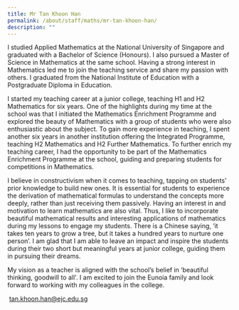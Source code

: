 ```yaml
---
title: Mr Tan Khoon Han
permalink: /about/staff/maths/mr-tan-khoon-han/
description: ""
---
```

I studied Applied Mathematics at the National University of Singapore and graduated with a Bachelor of Science (Honours). I also pursued a Master of Science in Mathematics at the same school. Having a strong interest in Mathematics led me to join the teaching service and share my passion with others. I graduated from the National Institute of Education with a Postgraduate Diploma in Education.

I started my teaching career at a junior college, teaching H1 and H2 Mathematics for six years. One of the highlights during my time at the school was that I initiated the Mathematics Enrichment Programme and explored the beauty of Mathematics with a group of students who were also enthusiastic about the subject. To gain more experience in teaching, I spent another six years in another institution offering the Integrated Programme, teaching H2 Mathematics and H2 Further Mathematics. To further enrich my teaching career, I had the opportunity to be part of the Mathematics Enrichment Programme at the school, guiding and preparing students for competitions in Mathematics.

I believe in constructivism when it comes to teaching, tapping on students’ prior knowledge to build new ones. It is essential for students to experience the derivation of mathematical formulas to understand the concepts more deeply, rather than just receiving them passively. Having an interest in and motivation to learn mathematics are also vital. Thus, I like to incorporate beautiful mathematical results and interesting applications of mathematics during my lessons to engage my students. There is a Chinese saying, ‘it takes ten years to grow a tree, but it takes a hundred years to nurture one person’. I am glad that I am able to leave an impact and inspire the students during their two short but meaningful years at junior college, guiding them in pursuing their dreams.

My vision as a teacher is aligned with the school’s belief in ‘beautiful thinking, goodwill to all'. I am excited to join the Eunoia family and look forward to working with my colleagues in the college.

 [tan.khoon.han@ejc.edu.sg](mailto:tan.khoon.han@ejc.edu.sg)